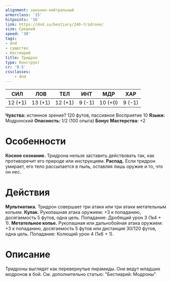 ```yaml
---
alignment: законно-нейтральный
armorclass: '15'
hitpoints: '16'
link: https://dnd.su/bestiary/240-tridrone/
size: Средний
speed: '30'
tags:
- dnd
- существо
- бестиарий
title: Тридрон
type: Конструкт
cr: '0.5'
cssclasses:
    - dnd
---
```



| СИЛ | ЛОВ | ТЕЛ | ИНТ | МДР | ХАР |
|---|---|---|---|---|---|
| 12 (+1) | 13 (+1) | 12 (+1) | 9 (-1) | 10 (+0) | 9 (-1) |
**Чувства:** истинное зрение? 120 футов, пассивное Восприятие 10
**Языки:** Модронский
**Опасность:** 1/2 (100 опыта)
**Бонус Мастерства:** +2


# Особенности
**Косное сознание.** Тридрона нельзя заставить действовать так, как противоречит его природе или инструкциям.
**Распад.** Если тридрон умирает, его тело рассыпается в пыль, оставляя лишь оружие и то, что он нес.


# Действия
**Мультиатака.** Тридрон совершает три атаки или три атаки метательным копьем.
**Кулак.** Рукопашная атака оружием: +3 к попаданию, досягаемость 5 футов, одна цель. Попадание: Дробящий урон 3 (1к4 + 1).
**Метательное копье.** Рукопашная или дальнобойная атака оружием: +3 к попаданию, досягаемость 5 футов или дистанция 30/120 футов, одна цель. Попадание: Колющий урон 4 (1к6 + 1).


# Описание
Тридроны выглядят как перевернутые пирамиды. Они ведут младших модронов в бой. См. дополнительно статью: "Бестиарий: Модроны"